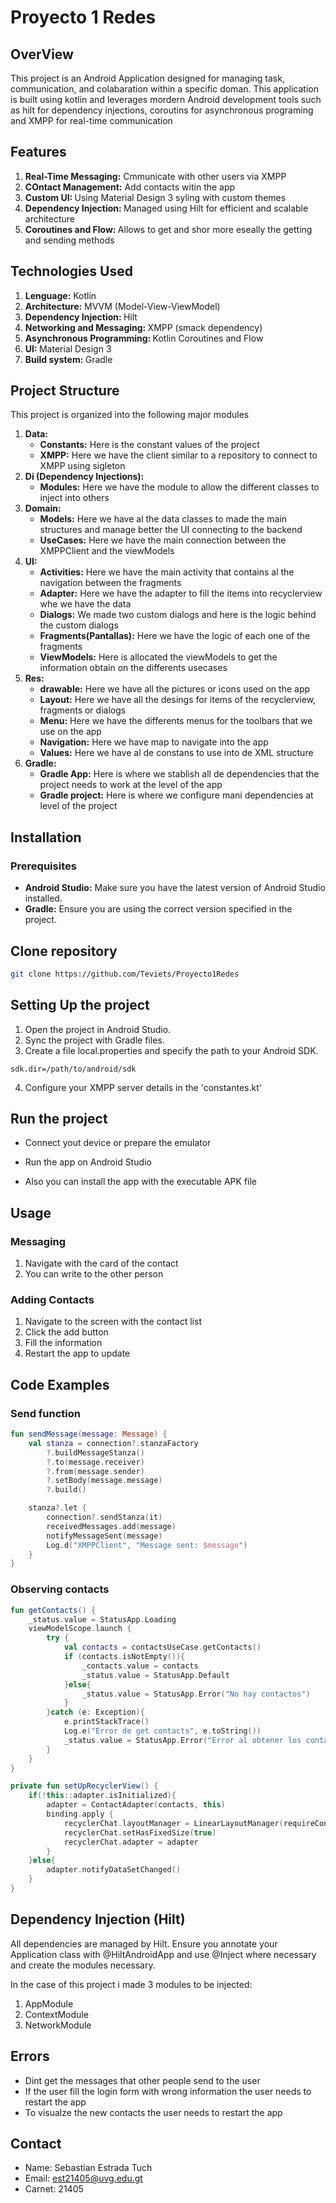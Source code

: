 # Proyecto 1 Redes

## OverView

This project is an Android Application designed for managing task, communication, and colabaration within a specific doman. This application is built using kotlin and leverages mordern Android development tools such as hilt for dependency injections, coroutins for asynchronous programing and XMPP for real-time communication


## Features

<ol>
    <li><b>Real-Time Messaging:</b> Cmmunicate with other users via XMPP</li>
    <li><b>COntact Management:</b> Add contacts witin the app</li>
    <li><b>Custom UI: </b> Using Material Design 3 syling with custom themes</li>
    <li><b>Dependency Injection: </b>Managed using Hilt for efficient and scalable architecture</li>
    <li><b>Coroutines and Flow: </b>Allows to get and shor more eseally the getting and sending methods</li>
</ol>


## Technologies Used

<ol>
    <li><b>Lenguage:</b> Kotlin</li>
    <li><b>Architecture:</b> MVVM (Model-View-ViewModel)</li>
    <li><b>Dependency Injection: </b>Hilt</li>
    <li><b>Networking and Messaging: </b>XMPP (smack dependency)</li>
    <li><b>Asynchronous Programming: </b> Kotlin Coroutines and Flow</li>
    <li><b>UI: </b>Material Design 3</li>
    <li><b>Build system: </b>Gradle</li>
</ol>

## Project Structure

This project is organized into the following major modules

<ol>
    <li><b>Data:</b>
        <ul>
            <li><b>Constants:</b> Here is the constant values of the project </li>
            <li><b>XMPP:</b> Here we have the client similar to a repository to connect to XMPP using sigleton </li>
        </ul>
    </li>
    <li><b>Di (Dependency Injections):</b>
        <ul>
            <li><b>Modules:</b> Here we have the module to allow the different classes to inject into others </li>
        </ul>
    </li>
    <li><b>Domain:</b>
        <ul>
            <li><b>Models:</b> Here we have al the data classes to made the main structures and manage better the UI connecting to the backend </li>
            <li><b>UseCases:</b> Here we have the main connection between the XMPPClient and the viewModels  </li>
        </ul>
    </li>
    <li><b>UI:</b>
        <ul>
            <li><b>Activities:</b> Here we have the main activity that contains al the navigation between the fragments</li>
            <li><b>Adapter:</b> Here we have the adapter to fill the items into recyclerview whe we have the data </li>
            <li><b>Dialogs:</b> We made two custom dialogs and here is the logic behind the custom dialogs</li>
            <li><b>Fragments(Pantallas):</b> Here we have the logic of each one of the fragments </li>
            <li><b>ViewModels:</b> Here is allocated the viewModels to get the information obtain on the differents usecases </li>
        </ul>
    </li>
    <li><b>Res:</b>
        <ul>
            <li><b>drawable:</b> Here we have all the pictures or icons used on the app</li>
            <li><b>Layout:</b> Here we have all the desings for items of the recyclerview, fragments or dialogs</li>
            <li><b>Menu:</b> Here we have the differents menus for the toolbars that we use on the app</li>
            <li><b>Navigation:</b> Here we have map to navigate into the app</li>
            <li><b>Values:</b> Here we have al de constans to use into de XML structure </li>
        </ul>
    </li>
    <li><b>Gradle:</b>
        <ul>
            <li><b>Gradle App:</b> Here is where we stablish all de dependencies that the project needs to work at the level of the app</li>
            <li><b>Gradle project:</b> Here is where we configure mani dependencies at level of the project</li>
        </ul>
    </li>
</ol>

## Installation

### Prerequisites

- **Android Studio:** Make sure you have the latest version of Android Studio installed.
- **Gradle:** Ensure you are using the correct version specified in the project.

## Clone repository

```bash
git clone https://github.com/Teviets/Proyecto1Redes
```

## Setting Up the project

1. Open the project in Android Studio.
2. Sync the project with Gradle files.
3. Create a file local.properties and specify the path to your Android SDK.
```properties
sdk.dir=/path/to/android/sdk
```
4. Configure your XMPP server details in the  'constantes.kt'

## Run the project

- Connect yout device or prepare the emulator
- Run the app on Android Studio

- Also you can install the app with the executable APK file

## Usage

### Messaging

1. Navigate with the card of the contact
2. You can write to the other person

### Adding Contacts

1. Navigate to the screen with the contact list
2. Click the add button
3. Fill the information
4. Restart the app to update


## Code Examples

### Send function
```Kotlin
fun sendMessage(message: Message) {
    val stanza = connection?.stanzaFactory
        ?.buildMessageStanza()
        ?.to(message.receiver)
        ?.from(message.sender)
        ?.setBody(message.message)
        ?.build()

    stanza?.let {
        connection?.sendStanza(it)
        receivedMessages.add(message)
        notifyMessageSent(message)
        Log.d("XMPPClient", "Message sent: $message")
    }
}
```

### Observing contacts

```Kotlin
fun getContacts() {
    _status.value = StatusApp.Loading
    viewModelScope.launch {
        try {
            val contacts = contactsUseCase.getContacts()
            if (contacts.isNotEmpty()){
                _contacts.value = contacts
                _status.value = StatusApp.Default
            }else{
                _status.value = StatusApp.Error("No hay contactos")
            }
        }catch (e: Exception){
            e.printStackTrace()
            Log.e("Error de get contacts", e.toString())
            _status.value = StatusApp.Error("Error al obtener los contactos")
        }
    }
}
```

```Kotlin
private fun setUpRecyclerView() {
    if(!this::adapter.isInitialized){
        adapter = ContactAdapter(contacts, this)
        binding.apply {
            recyclerChat.layoutManager = LinearLayoutManager(requireContext())
            recyclerChat.setHasFixedSize(true)
            recyclerChat.adapter = adapter
        }
    }else{
        adapter.notifyDataSetChanged()
    }
}
```

## Dependency Injection (Hilt)

All dependencies are managed by Hilt. Ensure you annotate your Application class with @HiltAndroidApp and use @Inject where necessary and create the modules necessary.

In the case of this project i made 3 modules to be injected:

1. AppModule
2. ContextModule
3. NetworkModule


## Errors

- Dint get the messages that other people send to the user
- If the user fill the login form with wrong information the user needs to restart the app
- To visualze the new contacts the user needs to restart the app 

## Contact

- Name: Sebastian Estrada Tuch
- Email: est21405@uvg.edu.gt
- Carnet: 21405
